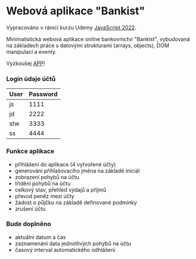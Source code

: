 # Webová aplikace "Bankist"

Vypracováno v rámci kurzu Udemy [JavaScript 2022](https://www.udemy.com/share/101Wfe3@UU_sO7bHCOB5DskVqswTPSr2eV0ovdIGr6rsuhWSq1gkCF8cadYTIoAo8LLt7UczCw==/).

Minimalistická webová aplikace online bankovnictví "Bankist", vybudovaná na základech práce s datovými strukturami (arrays, objects), DOM manipulací a eventy.

Vyzkoušej [APP](https://ballaylukas.github.io/App-Bankist/)!

### Login údaje účtů

| User | Password |
| ----------- | ----------- |
| js | 1111 |
| jd | 2222 |
| stw | 3333 |
| ss | 4444 |

### Funkce aplikace
* přihlášení do aplikace (4 vytvořené účty)
* generování přihlašovacího jména na základě iniciál
* zobrazení pohybů na účtu
* třídění pohybů na účtu
* celkový stav, přehled výdajů a příjmů
* převod peněz mezi účty
* žádost o půjčku na základě definované podmínky
* zrušení účtu

### Bude doplněno
* aktuální datum a čas
* zaznamenání data jednotlivých pohybů na účtu
* časový interval automatického odhlášení
